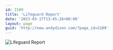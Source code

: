 ```yaml
---
id: 2109
title: 'Lifeguard Report'
date: '2023-03-17T13:45:26+00:00'
layout: page
guid: 'http://new.andydixon.com/?page_id=2109'
---
```


![Lifeguard Report](https://i0.wp.com/assets.g8x2.ldn.idrivee2-23.com/posters/Lifeguard%20Report%2001.jpg?w=1200&ssl=1 "Lifeguard Report")